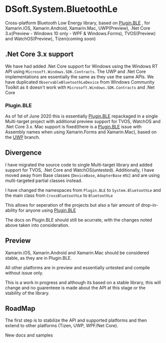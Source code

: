 # DSoft.System.BluetoothLe

Cross-platform Bluetooth Low Energy library, based on [Plugin.BLE](https://github.com/xabre/xamarin-bluetooth-le) , for Xamarin.iOS, Xamarin.Android, Xamarin.Mac, UWP(Preview), .Net Core 3.x(Preview - Windows 10 only - WPF & Windows.Forms), TVOS(Preview) and WatchOS(Preview), Tizen(coming soon)

## .Net Core 3.x support

We have had added .Net Core support for Windows using the Windows RT API using `Microsoft.Windows.SDK.Contracts`.  The UWP and .Net Core implementations are essentially the same as they use the same APIs.  We have duplicated `ObservableBluetoothLeDevice` from Windows Community Toolkit as it doesn't work with `Microsoft.Windows.SDK.Contracts` and .Net Core

### Plugin.BLE

As of 1st of June 2020 this is essentially [Plugin.BLE](https://github.com/xabre/xamarin-bluetooth-le) repackaged in a single Multi-target project with additional preview support for TVOS, WatchOS and .Net Core 3.x.  Mac support is fixed(there is a [Plugin.BLE](https://github.com/xabre/xamarin-bluetooth-le/pull/431) issue with Assembly names when using Xamarin.Forms and Xamarin.Mac), based on the [UWP](https://github.com/xabre/xamarin-bluetooth-le/tree/uwp_creators_update) branch.

## Divergence

I have migrated the source code to single Multi-target library and added support for TVOS, .Net Core and WatchOS(untested). Additionally, I have moved away from Base classes (`DeviceBase`, `AdapterBase` etc) and are using multi-targeted partial classes instead.

I have changed the namespaces from `Plugin.BLE` to `System.BluetoothLe` and the main class from `CrossBluetoothLe` to `BluetoothLe`

This allows for seperation of the projects but also a fair amount of drop-in-ability for anyone using [Plugin.BLE](https://github.com/xabre/xamarin-bluetooth-le)

The docs on Plugin.BLE should still be acurrate, with the changes noted above taken into consideration.

## Preview

Xamarin.iOS, Xamarin.Android and Xamarin.Mac should be considered stable, as they are in Plugin.BLE.

All other platforms are in preview and essentially untested and compile without issue only.

This is a work in progress and although its based on a stable library, this will change and no guarenteee is made about the API at this stage or the stability of the library.

## RoadMap

The first step is to stabilize the API and supported platforms and then extend to other platforms (Tizen, UWP, WPF/Net Core).

New docs and samples
